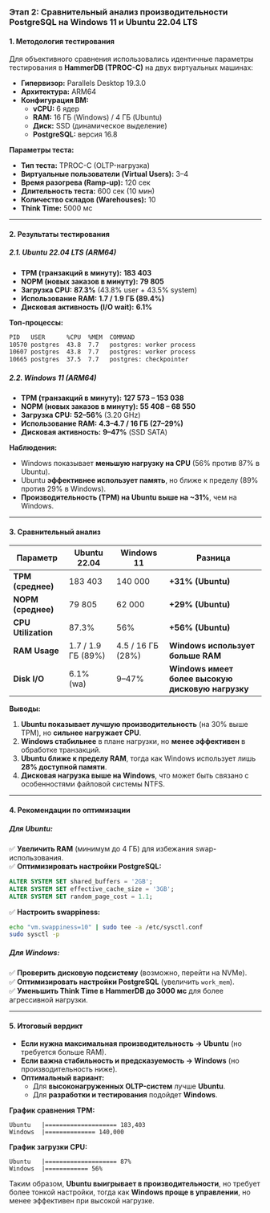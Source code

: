 ### **Этап 2: Сравнительный анализ производительности PostgreSQL на Windows 11 и Ubuntu 22.04 LTS**  

#### **1. Методология тестирования**  
Для объективного сравнения использовались идентичные параметры тестирования в **HammerDB (TPROC-C)** на двух виртуальных машинах:  
- **Гипервизор:** Parallels Desktop 19.3.0  
- **Архитектура:** ARM64  
- **Конфигурация ВМ:**  
  - **vCPU:** 6 ядер  
  - **RAM:** 16 ГБ (Windows) / 4 ГБ (Ubuntu)  
  - **Диск:** SSD (динамическое выделение)  
  - **PostgreSQL:** версия 16.8  

**Параметры теста:**  
- **Тип теста:** TPROC-C (OLTP-нагрузка)  
- **Виртуальные пользователи (Virtual Users):** 3–4  
- **Время разогрева (Ramp-up):** 120 сек  
- **Длительность теста:** 600 сек (10 мин)  
- **Количество складов (Warehouses):** 10  
- **Think Time:** 5000 мс  

---

#### **2. Результаты тестирования**  

##### **2.1. Ubuntu 22.04 LTS (ARM64)**  
- **TPM (транзакций в минуту):** **183 403**  
- **NOPM (новых заказов в минуту):** **79 805**  
- **Загрузка CPU:** **87.3%** (43.8% user + 43.5% system)  
- **Использование RAM:** **1.7 / 1.9 ГБ (89.4%)**  
- **Дисковая активность (I/O wait):** **6.1%**  

**Топ-процессы:**  
```bash
PID   USER      %CPU  %MEM  COMMAND
10570 postgres  43.8  7.7   postgres: worker process
10607 postgres  43.8  7.7   postgres: worker process 
10665 postgres  37.5  7.7   postgres: checkpointer
```

##### **2.2. Windows 11 (ARM64)**  
- **TPM (транзакций в минуту):** **127 573 – 153 038**  
- **NOPM (новых заказов в минуту):** **55 408 – 68 550**  
- **Загрузка CPU:** **52–56%** (3.20 GHz)  
- **Использование RAM:** **4.3–4.7 / 16 ГБ (27–29%)**  
- **Дисковая активность:** **9–47%** (SSD SATA)  

**Наблюдения:**  
- Windows показывает **меньшую нагрузку на CPU** (56% против 87% в Ubuntu).  
- Ubuntu **эффективнее использует память**, но ближе к пределу (89% против 29% в Windows).  
- **Производительность (TPM) на Ubuntu выше на ~31%**, чем на Windows.  

---

#### **3. Сравнительный анализ**  

| **Параметр**        | **Ubuntu 22.04**   | **Windows 11**    | **Разница**                                       |
| ------------------- | ------------------ | ----------------- | ------------------------------------------------- |
| **TPM (среднее)**   | 183 403            | 140 000           | **+31% (Ubuntu)**                                 |
| **NOPM (среднее)**  | 79 805             | 62 000            | **+29% (Ubuntu)**                                 |
| **CPU Utilization** | 87.3%              | 56%               | **+56% (Ubuntu)**                                 |
| **RAM Usage**       | 1.7 / 1.9 ГБ (89%) | 4.5 / 16 ГБ (28%) | **Windows использует больше RAM**                 |
| **Disk I/O**        | 6.1% (wa)          | 9–47%             | **Windows имеет более высокую дисковую нагрузку** |

**Выводы:**  
1. **Ubuntu показывает лучшую производительность** (на 30% выше TPM), но **сильнее нагружает CPU**.  
2. **Windows стабильнее** в плане нагрузки, но **менее эффективен** в обработке транзакций.  
3. **Ubuntu ближе к пределу RAM**, тогда как Windows использует лишь **28% доступной памяти**.  
4. **Дисковая нагрузка выше на Windows**, что может быть связано с особенностями файловой системы NTFS.  

---

#### **4. Рекомендации по оптимизации**  

##### **Для Ubuntu:**  
✅ **Увеличить RAM** (минимум до 4 ГБ) для избежания swap-использования.  
✅ **Оптимизировать настройки PostgreSQL:**  
```sql
ALTER SYSTEM SET shared_buffers = '2GB';
ALTER SYSTEM SET effective_cache_size = '3GB';
ALTER SYSTEM SET random_page_cost = 1.1;
```
✅ **Настроить swappiness:**  
```bash
echo "vm.swappiness=10" | sudo tee -a /etc/sysctl.conf
sudo sysctl -p
```

##### **Для Windows:**  
✅ **Проверить дисковую подсистему** (возможно, перейти на NVMe).  
✅ **Оптимизировать настройки PostgreSQL** (увеличить `work_mem`).  
✅ **Уменьшить Think Time в HammerDB до 3000 мс** для более агрессивной нагрузки.  

---

#### **5. Итоговый вердикт**  
- **Если нужна максимальная производительность → Ubuntu** (но требуется больше RAM).  
- **Если важна стабильность и предсказуемость → Windows** (но производительность ниже).  
- **Оптимальный вариант:**  
  - Для **высоконагруженных OLTP-систем** лучше **Ubuntu**.  
  - Для **разработки и тестирования** подойдет **Windows**.  

**График сравнения TPM:**  
```
Ubuntu   |==================== 183,403
Windows  |============== 140,000
```

**График загрузки CPU:**  
```
Ubuntu   |==================== 87%
Windows  |============ 56%
```

Таким образом, **Ubuntu выигрывает в производительности**, но требует более тонкой настройки, тогда как **Windows проще в управлении**, но менее эффективен при высокой нагрузке.